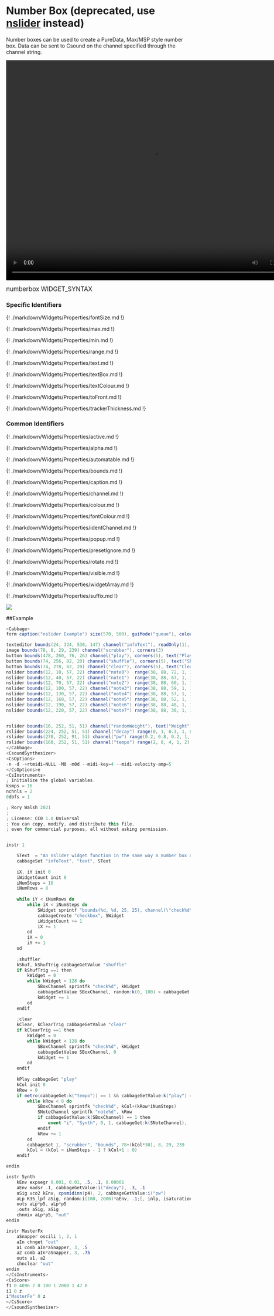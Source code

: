# Number Box (deprecated, use [nslider](./sliders.md) instead)

Number boxes can be used to create a PureData, Max/MSP style number box. Data can be sent to Csound on the channel specified through the channel string.

<video width="800" height="600" controls>
<source src="../../images/docs/nslider.mp4">
</video> 

<big></pre>
numberbox WIDGET_SYNTAX
</pre></big>

### Specific Identifiers

{! ./markdown/Widgets/Properties/fontSize.md !} 

{! ./markdown/Widgets/Properties/max.md !} 

{! ./markdown/Widgets/Properties/min.md !} 

{! ./markdown/Widgets/Properties/range.md !} 

{! ./markdown/Widgets/Properties/text.md !} 

{! ./markdown/Widgets/Properties/textBox.md !} 

{! ./markdown/Widgets/Properties/textColour.md !} 

{! ./markdown/Widgets/Properties/toFront.md !} 

{! ./markdown/Widgets/Properties/trackerThickness.md !} 

### Common Identifiers

{! ./markdown/Widgets/Properties/active.md !}  

{! ./markdown/Widgets/Properties/alpha.md !}

{! ./markdown/Widgets/Properties/automatable.md !}

{! ./markdown/Widgets/Properties/bounds.md !}  

{! ./markdown/Widgets/Properties/caption.md !}  

{! ./markdown/Widgets/Properties/channel.md !}  

{! ./markdown/Widgets/Properties/colour.md !}  

{! ./markdown/Widgets/Properties/fontColour.md !}   

{! ./markdown/Widgets/Properties/identChannel.md !}  

{! ./markdown/Widgets/Properties/popup.md !}  

{! ./markdown/Widgets/Properties/presetIgnore.md !} 

{! ./markdown/Widgets/Properties/rotate.md !}   

{! ./markdown/Widgets/Properties/visible.md !}  

{! ./markdown/Widgets/Properties/widgetArray.md !}

{! ./markdown/Widgets/Properties/suffix.md !} 


<!--(End of identifiers)/-->

![](../images/numberboxExample.png)

##Example
<!--(Widget Example)/-->
```csharp
<Cabbage>
form caption("nslider Example") size(570, 500), guiMode("queue"), colour(2, 145, 209) pluginId("def1")

texteditor bounds(24, 324, 530, 147) channel("infoText"), readOnly(1), wrap(1), scrollbars(1)
image bounds(78, 8, 29, 239) channel("scrubber"), corners(3)
button bounds(478, 260, 76, 26) channel("play"), corners(5), text("Play", "Stop")
button bounds(74, 256, 82, 20) channel("shuffle"), corners(5), text("Shuffle")
button bounds(74, 278, 82, 20) channel("clear"), corners(5), text("Clear")
nslider bounds(12, 10, 57, 22) channel("note0")  range(38, 88, 72, 1, 1) velocity(50)
nslider bounds(12, 40, 57, 22) channel("note1")  range(38, 88, 67, 1, 1) velocity(50)
nslider bounds(12, 70, 57, 22) channel("note2")  range(38, 88, 60, 1, 1) velocity(50)
nslider bounds(12, 100, 57, 22) channel("note3") range(38, 88, 59, 1, 1) velocity(50)
nslider bounds(12, 130, 57, 22) channel("note4") range(38, 88, 57, 1, 1) velocity(50)
nslider bounds(12, 160, 57, 22) channel("note5") range(38, 88, 52, 1, 1) velocity(50)
nslider bounds(12, 190, 57, 22) channel("note6") range(38, 88, 48, 1, 1) velocity(50)
nslider bounds(12, 220, 57, 22) channel("note7") range(38, 88, 36, 1, 1) velocity(50)


rslider bounds(16, 252, 51, 51) channel("randomWeight"), text("Weight") range(0, 100, 90, 1, 0.001)
rslider bounds(224, 252, 51, 51) channel("decay") range(0, 1, 0.3, 1, 0.001), text("Decay")
rslider bounds(278, 252, 91, 51) channel("pw") range(0.2, 0.8, 0.2, 1, 0.001), text("Pulse Width")
rslider bounds(168, 252, 51, 51) channel("tempo") range(2, 8, 4, 1, 2), text("Tempo")
</Cabbage>
<CsoundSynthesizer>
<CsOptions>
-n -d -+rtmidi=NULL -M0 -m0d --midi-key=4 --midi-velocity-amp=5
</CsOptions>e
<CsInstruments>
; Initialize the global variables. 
ksmps = 16
nchnls = 2
0dbfs = 1

; Rory Walsh 2021 
;
; License: CC0 1.0 Universal
; You can copy, modify, and distribute this file, 
; even for commercial purposes, all without asking permission. 


instr 1

    SText  = "An nslider widget function in the same way a number box does in Pure Data or Max/MSP. You can click and drag to make changes to it. Like all sliders in Cababge, you can press the Alt key while dragging to slow down the speed of increments. You can also double click to enter a value with the keyboard.\n\n\This example create 128 checkbox using the 'cabbageCreate' opcode. A perf-time loop runs through each checkbox to see what its value is. If it is on it will trigger a corresponding note. The 8 nslider widgets set the note of each row. The synth here is a simple square wave synth with some PWM. The output of this gets sent to a master FX instrument that adds a little dynamic shaping a two recursive delay lines."
    cabbageSet "infoText", "text", SText
    
    iX, iY init 0
    iWidgetCount init 0
    iNumSteps = 16
    iNumRows = 8
    
    while iY < iNumRows do
        while iX < iNumSteps do
            SWidget sprintf "bounds(%d, %d, 25, 25), channel(\"check%d\"), colour:1(147, 210, 0)", 80+iX*30, 10+iY*30, iWidgetCount
            cabbageCreate "checkbox", SWidget
            iWidgetCount += 1
            iX += 1
        od
        iX = 0
        iY += 1
    od
    
    ;shuffler
    kShuf, kShufTrig cabbageGetValue "shuffle"
    if kShufTrig ==1 then
        kWidget = 0
        while kWidget < 128 do
            SBoxChannel sprintfk "check%d", kWidget
            cabbageSetValue SBoxChannel, random:k(0, 100) > cabbageGet:k("randomWeight") ? 1 : 0
            kWidget += 1
        od
    endif
    
    ;clear
    kClear, kClearTrig cabbageGetValue "clear"
    if kClearTrig ==1 then
        kWidget = 0
        while kWidget < 128 do
            SBoxChannel sprintfk "check%d", kWidget
            cabbageSetValue SBoxChannel, 0
            kWidget += 1
        od
    endif
    
    kPlay cabbageGet "play"
    kCol init 0
    kRow = 0
    if metro(cabbageGet:k("tempo")) == 1 && cabbageGetValue:k("play") == 1 then
        while kRow < 8 do
            SBoxChannel sprintfk "check%d", kCol+(kRow*iNumSteps)
            SNoteChannel sprintfk "note%d", kRow
            if cabbageGetValue:k(SBoxChannel) == 1 then
                event "i", "Synth", 0, 1, cabbageGet:k(SNoteChannel), .1
            endif
            kRow += 1
        od
        cabbageSet 1, "scrubber", "bounds", 78+(kCol*30), 8, 29, 239
        kCol = (kCol < iNumSteps - 1 ? kCol+1 : 0) 
    endif

endin

instr Synth
    kEnv expsegr 0.001, 0.01, .5, .1, 0.00001
    aEnv madsr .1, cabbageGetValue:i("decay"), .3, .1
    aSig vco2 kEnv, cpsmidinn(p4), 2, cabbageGetValue:i("pw") 
    aLp K35_lpf aSig, random:i(100, 2000)*aEnv, .1;[, inlp, isaturation, istor]
    outs aLp*p5, aLp*p5
    ;outs aSig, aSig
    chnmix aLp*p5, "out"
endin

instr MasterFx
    aSnapper oscili 1, 2, 1
    aIn chnget "out"
    a1 comb aIn*aSnapper, 3, .5
    a2 comb aIn*aSnapper, 3, .75
    outs a1, a2
    chnclear "out"
endin
</CsInstruments>
<CsScore>
f1 0 4096 7 0 100 1 2000 1 47 0
i1 0 z
i"MasterFx" 0 z
</CsScore>
</CsoundSynthesizer>
```
<!--(End Widget Example)/-->
